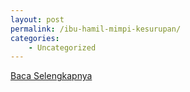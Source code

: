 ```yaml
---
layout: post
permalink: /ibu-hamil-mimpi-kesurupan/
categories:
    - Uncategorized
---
```


[Baca Selengkapnya](/08)
